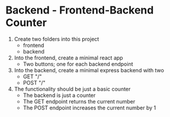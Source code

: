 # Backend - Frontend-Backend Counter

1. Create two folders into this project
    - frontend
    - backend
2. Into the frontend, create a minimal react app
    - Two buttons; one for each backend endpoint
3. Into the backend, create a minimal express backend with two 
    - GET "/"
    - POST "/"
4. The functionality should be just a basic counter
    - The backend is just a counter
    - The GET endpoint returns the current number
    - The POST endpoint increases the current number by 1
